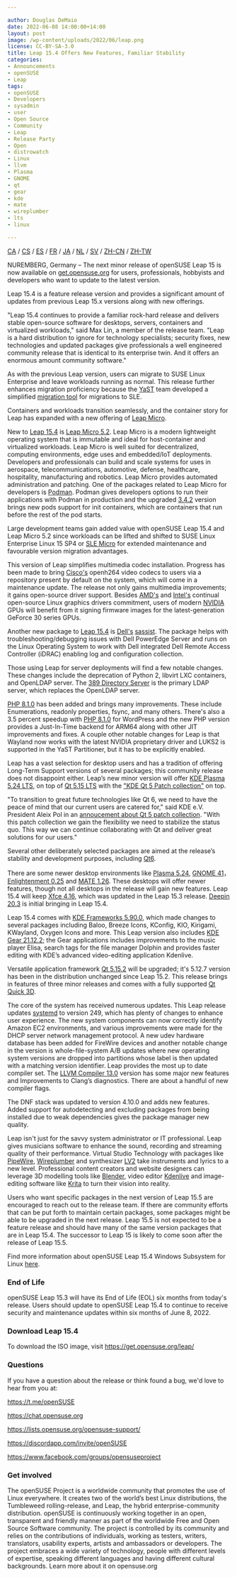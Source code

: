 ```yaml
---

author: Douglas DeMaio
date: 2022-06-08 14:00:00+14:00
layout: post
image: /wp-content/uploads/2022/06/leap.png
license: CC-BY-SA-3.0
title: Leap 15.4 Offers New Features, Familiar Stability
categories:
- Announcements
- openSUSE
- Leap
tags:
- openSUSE
- Developers
- sysadmin
- user
- Open Source
- Community
- Leap
- Release Party
- Open
- distrowatch
- Linux
- llvm
- Plasma
- GNOME
- qt
- gear
- kde
- mate
- wireplumber
- lts
- linux

---
```


[CA](https://en.opensuse.org/Anunci_de_la_versi%C3%B3_15.4) / [CS](http://cs.opensuse.org/Ozn%C3%A1men%C3%AD_nov%C3%A9ho_vyd%C3%A1n%C3%AD_15.4) / [ES](http://es.opensuse.org/Anuncio_publicaci%C3%B3n_15.4) / [FR](http://fr.opensuse.org/Annonce_de_version_15.4) / [JA](http://ja.opensuse.org/%E3%83%AA%E3%83%AA%E3%83%BC%E3%82%B9%E3%82%A2%E3%83%8A%E3%82%A6%E3%83%B3%E3%82%B9_15.4) / [NL](http://nl.opensuse.org/Aankondiging_van_uitgave_15.4) / [SV](http://sv.opensuse.org/Utgivnings_meddelande_15.4) / [ZH-CN](http://zh.opensuse.org/%E5%8F%91%E8%A1%8C%E5%85%AC%E5%91%8A_15.4) / [ZH-TW](http://zh-tw.opensuse.org/Release_announcement_15.4)

NUREMBERG, Germany – The next minor release of openSUSE Leap 15 is now available on [get.opensuse.org](https://get.opensuse.org/leap) for users, professionals, hobbyists and developers who want to update to the latest version.

Leap 15.4 is a feature release version and provides a significant amount of updates from previous Leap 15.x versions along with new offerings.

"Leap 15.4 continues to provide a familiar rock-hard release and delivers stable open-source software for desktops, servers, containers and virtualized workloads," said Max Lin, a member of the release team. "Leap is a hard distribution to ignore for technology specialists; security fixes, new technologies and updated packages give professionals a well engineered community release that is identical to its enterprise twin. And it offers an enormous amount community software."

As with the previous Leap version, users can migrate to SUSE Linux Enterprise and leave workloads running as normal. This release further enhances migration proficiency because the [YaST](https://yast.opensuse.org/) team developed a simplified [migration tool](https://build.opensuse.org/package/show/YaST:Head/yast2-migration-sle) for migrations to SLE.

Containers and workloads transition seamlessly, and the container story for Leap has expanded with a new offering of [Leap Micro](https://download.opensuse.org/distribution/leap-micro/).

New to [Leap 15.4](https://get.opensuse.org/leap) is [Leap Micro 5.2](https://en.opensuse.org/openSUSE:Roadmap#Schedule_for_Leap_Micro_5.2). Leap Micro is a modern lightweight operating system that is immutable and ideal for host-container and virtualized workloads. Leap Micro is well suited for decentralized, computing environments, edge uses and embedded/IoT deployments. Developers and professionals can build and scale systems for uses in aerospace, telecommunications, automotive, defense, healthcare, hospitality, manufacturing and robotics. Leap Micro provides automated administration and patching. One of the packages related to Leap Micro for developers is [Podman](https://github.com/containers/podman/blob/main/RELEASE_NOTES.md#342). Podman gives developers options to run their applications with Podman in production and the upgraded [3.4.2](https://github.com/containers/podman/blob/main/RELEASE_NOTES.md#342) version brings new pods support for init containers, which are containers that run before the rest of the pod starts.

Large development teams gain added value with openSUSE Leap 15.4 and Leap Micro 5.2 since workloads can be lifted and shifted to SUSE Linux Enterprise Linux 15 SP4 or [SLE Micro](https://www.suse.com/download/sle-micro/) for extended maintenance and favourable version migration advantages.

This version of Leap simplifies multimedia codec installation. Progress has been made to bring [Cisco's](https://www.cisco.com/) openh264 video codecs to users via a repository present by default on the system, which will come in a maintenance update. The release not only gains multimedia improvements; it gains open-source driver support. Besides [AMD's](https://www.amd.com/) and [Intel's](https://www.intel.com/) continual open-source Linux graphics drivers commitment, users of modern [NVIDIA](https://www.nvidia.com) GPUs will benefit from it signing firmware images for the latest-generation GeForce 30 series GPUs.

Another new package to [Leap 15.4](https://get.opensuse.org/leap) is [Dell's](https://github.com/dell) [sassist](https://github.com/dell/sassist). The package helps with troubleshooting/debugging issues with Dell PowerEdge Server and runs on the Linux Operating System to work with Dell integrated Dell Remote Access Controller (iDRAC) enabling log and configuration collection.

Those using Leap for server deployments will find a few notable changes. These changes include the deprecation of Python 2, libvirt LXC containers, and OpenLDAP server. The [389 Directory Server](https://directory.fedoraproject.org) is the primary LDAP server, which replaces the OpenLDAP server.

[PHP 8.1.0](https://www.php.net/releases/8.1/) has been added and brings many improvements. These include Enumerations, readonly properties, fsync, and many others. There's also a 3.5 percent speedup with [PHP 8.1.0](https://www.php.net/releases/8.1/) for WordPress and the new PHP version provides a Just-In-Time backend for ARM64 along with other JIT improvements and fixes. A couple other notable changes for Leap is that Wayland now works with the latest NVIDIA proprietary driver and LUKS2 is supported in the YaST Partitioner, but it has to be explicitly enabled.

Leap has a vast selection for desktop users and has a tradition of offering Long-Term Support versions of several packages; this community release does not disappoint either. Leap’s new minor version will offer [KDE Plasma 5.24 LTS](https://community.kde.org/Schedules/Plasma_5), on top of [Qt 5.15 LTS](https://www.qt.io/blog/qt-5.15-released) with the ["KDE Qt 5 Patch collection"](https://dot.kde.org/2021/04/06/announcing-kdes-qt-5-patch-collection) on top.

"To transition to great future technologies like Qt 6, we need to have the peace of mind that our current users are catered for," said KDE e.V. President Aleix Pol in an [annoucement about Qt 5 patch collection](https://dot.kde.org/2021/04/06/announcing-kdes-qt-5-patch-collection). "With this patch collection we gain the flexibility we need to stabilize the status quo. This way we can continue collaborating with Qt and deliver great solutions for our users."

Several other deliberately selected packages are aimed at the release’s stability and development purposes, including [Qt6](https://www.qt.io/product/qt6).

There are some newer desktop environments like [Plasma 5.24](https://kde.org/announcements/plasma/5/5.24.0/), [GNOME 41](https://help.gnome.org/misc/release-notes/41.0/)， [Enlightenment 0.25](https://www.enlightenment.org/news/2021-12-26-enlightenment-0.25.0) and [MATE 1.26](https://mate-desktop.org/blog/2021-08-08-mate-1-26-released/). These desktops will offer newer features, though not all desktops in the release will gain new features. Leap 15.4 will keep [Xfce 4.16](https://www.xfce.org/about/news/?post=1608595200), which was updated in the Leap 15.3 release. [Deepin 20.3](https://www.deepin.org/en/2021/11/23/deepin-20-3/) is initial bringing in Leap 15.4.

Leap 15.4 comes with [KDE Frameworks 5.90.0](https://kde.org/announcements/frameworks/5/5.90.0/), which made changes to several packages including Baloo, Breeze Icons, KConfig, KIO, Kirigami, KWayland, Oxygen Icons and more. This Leap version also includes [KDE Gear 21.12.2](https://kde.org/announcements/gear/21.12.2/); the Gear applications includes improvements to the music player Elisa, search tags for the file manager Dolphin and provides faster editing with KDE’s advanced video-editing application Kdenlive.

Versatile application framework [Qt 5.15.2](https://www.qt.io/blog/qt-5.15.2-released) will be upgraded; it's 5.12.7 version has been in the distribution unchanged since Leap 15.2. This release brings in features of three minor releases and comes with a fully supported [Qt Quick 3D](https://doc-snapshots.qt.io/qt5-5.15/qtquick3d-index.html).

The core of the system has received numerous updates. This Leap release updates [systemd](https://github.com/systemd/systemd) to version 249, which has plenty of changes to enhance user experience. The new system components can now correctly identify Amazon EC2 environments, and various improvements were made for the DHCP server network management protocol. A new udev hardware database has been added for FireWire devices and another notable change in the version is whole-file-system A/B updates where new operating system versions are dropped into partitions whose label is then updated with a matching version identifier. Leap provides the most up to date compiler set. The [LLVM Compiler 13.0](https://releases.llvm.org/13.0.0/tools/clang/docs/ReleaseNotes.html) version has some major new features and Improvements to Clang’s diagnostics. There are about a handful of new compiler flags.

The DNF stack was updated to version 4.10.0 and adds new features. Added support for autodetecting and excluding packages from being installed due to weak dependencies gives the package manager new quality.

Leap isn't just for the savvy system administrator or IT professional. Leap gives musicians software to enhance the sound, recording and streaming quality of their performance. Virtual Studio Technology with packages like [PipeWire](https://software.opensuse.org/package/pipewire), [Wireplumber](https://software.opensuse.org/package/wireplumber) and synthesizer [LV2](https://software.opensuse.org/package/lv2) take instruments and lyrics to a new level. Professional content creators and website designers can leverage 3D modelling tools like [Blender](https://software.opensuse.org/package/blender), video editor [Kdenlive](https://kdenlive.org) and image-editing software like [Krita](https://software.opensuse.org/package/krita) to turn their vision into reality.

Users who want specific packages in the next version of Leap 15.5 are encouraged to reach out to the release team. If there are community efforts that can be put forth to maintain certain packages, some packages might be able to be upgraded in the next release. Leap 15.5 is not expected to be a feature release and should have many of the same version packages that are in Leap 15.4. The successor to Leap 15 is likely to come soon after the release of Leap 15.5.

Find more information about openSUSE Leap 15.4 Windows Subsystem for Linux [here](https://en.opensuse.org/openSUSE:WSL).

### End of Life ### 

openSUSE Leap 15.3 will have its End of Life (EOL) six months from today's release. Users should update to openSUSE Leap 15.4 to continue to receive security and maintenance updates within six months of June 8, 2022.

### Download Leap 15.4 ### 

To download the ISO image, visit <https://get.opensuse.org/leap/>

### Questions ### 

If you have a question about the release or think found a bug, we'd love to hear from you at:

  <https://t.me/openSUSE>
  
  <https://chat.opensuse.org>

  <https://lists.opensuse.org/opensuse-support/>

  <https://discordapp.com/invite/openSUSE>

  <https://www.facebook.com/groups/opensuseproject>

### Get involved ### 

The openSUSE Project is a worldwide community that promotes the use of Linux everywhere. It creates two of the world’s best Linux distributions, the Tumbleweed rolling-release, and Leap, the hybrid enterprise-community distribution. openSUSE is continuously working together in an open, transparent and friendly manner as part of the worldwide Free and Open Source Software community. The project is controlled by its community and relies on the contributions of individuals, working as testers, writers, translators, usability experts, artists and ambassadors or developers. The project embraces a wide variety of technology, people with different levels of expertise, speaking different languages and having different cultural backgrounds. Learn more about it on opensuse.org 


<meta name="openSUSE, Leap, Developers, sysadmin, user, Open Source, community, release party, php, dnf, openldap, amd, intel, nvidia, yast, codec, multi media,plasma, gnome, mate, enlightment, qt" content="HTML,CSS,XML,JavaScript">
